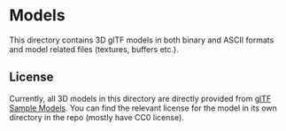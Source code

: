 # Models

This directory contains 3D glTF models in both binary and ASCII formats and model related files (textures, buffers etc.).

## License

Currently, all 3D models in this directory are directly provided from [glTF Sample Models](https://github.com/KhronosGroup/glTF-Sample-Models). You can find the relevant license for the model in its own directory in the repo (mostly have CC0 license).